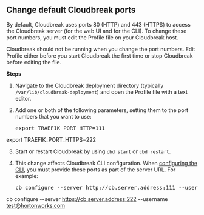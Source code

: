 
## Change default Cloudbreak ports  

By default, Cloudbreak uses ports 80 (HTTP) and 443 (HTTPS) to access the Cloudbreak server (for the web UI and for the CLI). To change these port numbers, you must edit the Profile file on your Cloudbreak host. 

Cloudbreak should not be running when you change the port numbers. Edit Profile either before you start Cloudbreak the first time or stop Cloudbreak before editing the file.

**Steps**  

1. Navigate to the Cloudbreak deployment directory (typically `/var/lib/cloudbreak-deployment`) and open the Profile file with a text editor. 

2. Add one or both of the following parameters, setting them to the port numbers that you want to use:

    <pre>export TRAEFIK_PORT_HTTP=111
export TRAEFIK_PORT_HTTPS=222</pre>

3. Start or restart Cloudbreak by using `cbd start` or `cbd restart`. 

4. This change affects Cloudbreak CLI configuration. When [configuring the CLI](cli-install.md#configure-the-cli), you must provide these ports as part of the server URL. For example: 

    <pre>cb configure --server http://cb.server.address:111 --username  test@hortonworks.com
cb configure --server https://cb.server.address:222 --username  test@hortonworks.com</pre>
